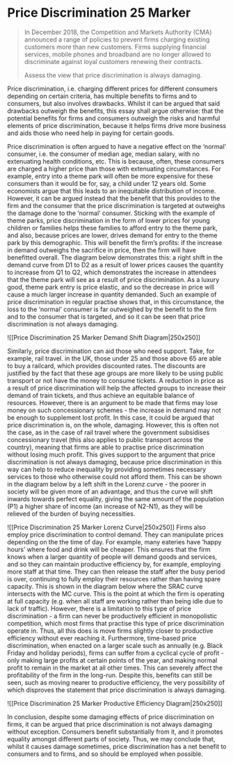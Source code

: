 # Price Discrimination 25 Marker


> In December 2018, the Competition and Markets Authority (CMA) announced a range of policies
> to prevent firms charging existing customers more than new customers. Firms supplying financial
> services, mobile phones and broadband are no longer allowed to discriminate against loyal
> customers renewing their contracts.
> 
> Assess the view that price discrimination is always damaging.

Price discrimination, i.e. charging different prices for different consumers depending on certain criteria, has multiple benefits to firms and to consumers, but also involves drawbacks. Whilst it can be argued that said drawbacks outweigh the benefits, this essay shall argue otherwise: that the potential benefits for firms and consumers outweigh the risks and harmful elements of price discrimination, because it helps firms drive more business and aids those who need help in paying for certain goods.

Price discrimination is often argued to have a negative effect on the ‘normal’ consumer, i.e. the consumer of median age, median salary, with no extenuating health conditions, etc. This is because, often, these consumers are charged a higher price than those with extenuating circumstances. For example, entry into a theme park will often be more expensive for these consumers than it would be for, say, a child under 12 years old. Some economists argue that this leads to an inequitable distribution of income. However, it can be argued instead that the benefit that this provides to the firm and the consumer that the price discrimination is targeted at outweighs the damage done to the ‘normal’ consumer. Sticking with the example of theme parks, price discrimination in the form of lower prices for young children or families helps these families to afford entry to the theme park, and also, because prices are lower, drives demand for entry to the theme park by this demographic. This will benefit the firm’s profits: if the increase in demand outweighs the sacrifice in price, then the firm will have benefitted overall. The diagram below demonstrates this: a right shift in the demand curve from D1 to D2 as a result of lower prices causes the quantity to increase from Q1 to Q2, which demonstrates the increase in attendees that the theme park will see as a result of price discrimination. As a luxury good, theme park entry is price elastic, and so the decrease in price will cause a much larger increase in quantity demanded. Such an example of price discrimination in regular practise shows that, in this circumstance, the loss to the ‘normal’ consumer is far outweighed by the benefit to the firm and to the consumer that is targeted, and so it can be seen that price discrimination is not always damaging.

![[Price Discrimination 25 Marker Demand Shift Diagram|250x250]]

Similarly, price discrimination can aid those who need support. Take, for example, rail travel. in the UK, those under 25 and those above 65 are able to buy a railcard, which provides discounted rates. The discounts are justified by the fact that these age groups are more likely to be using public transport or not have the money to consume tickets. A reduction in price as a result of price discrimination will help the affected groups to increase their demand of train tickets, and thus achieve an equitable balance of resources. However, there is an argument to be made that firms may lose money on such concessionary schemes - the increase in demand may not be enough to supplement lost profit. In this case, it could be argued that price discrimination is, on the whole, damaging. However, this is often not the case, as in the case of rail travel where the government subsidises concessionary travel (this also applies to public transport across the country), meaning that firms are able to practise price discrimination without losing much profit. This gives support to the argument that price discrimination is not always damaging, because price discrimination in this way can help to reduce inequality by providing sometimes necessary services to those who otherwise could not afford them. This can be shown in the diagram below by a left shift in the Lorenz curve - the poorer in society will be given more of an advantage, and thus the curve will shift inwards towards perfect equality, giving the same amount of the population (P1) a higher share of income (an increase of N2-N1), as they will be relieved of the burden of buying necessities.

![[Price Discrimination 25 Marker Lorenz Curve|250x250]]
Firms also employ price discrimination to control demand. They can manipulate prices depending on the the time of day. For example, many eateries have ‘happy hours’ where food and drink will be cheaper. This ensures that the firm knows when a larger quantity of people will demand goods and services, and so they can maintain productive efficiency by, for example, employing more staff at that time. They can then release the staff after the busy period is over, continuing to fully employ their resources rather than having spare capacity. This is shown in the diagram below where the SRAC curve intersects with the MC curve. This is the point at which the firm is operating at full capacity (e.g. when all staff are working rather than being idle due to lack of traffic). However, there is a limitation to this type of price discrimination - a firm can never be productively efficient in monopolistic competition, which most firms that practise this type of price discrimination operate in. Thus, all this does is move firms slightly closer to productive efficiency without ever reaching it. Furthermore, time-based price discrimination, when enacted on a larger scale such as annually (e.g. Black Friday and holiday periods), firms can suffer from a cyclical cycle of profit - only making large profits at certain points of the year, and making normal profit to remain in the market at all other times. This can severely affect the profitability of the firm in the long-run. Despite this, benefits can still be seen, such as moving nearer to productive efficiency, the very possibility of which disproves the statement that price discrimination is always damaging.


![[Price Discrimination 25 Marker Productive Efficiency Diagram|250x250]]

In conclusion, despite some damaging effects of price discrimination on firms, it can be argued that price discrimination is not always damaging without exception. Consumers benefit substantially from it, and it promotes equality amongst different parts of society. Thus, we may conclude that, whilst it causes damage sometimes, price discrimination has a net benefit to consumers and to firms, and so should be employed when possible.